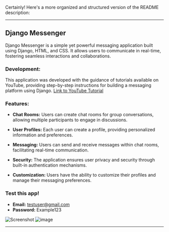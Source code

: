 Certainly! Here's a more organized and structured version of the README description:

---

## Django Messenger

Django Messenger is a simple yet powerful messaging application built using Django, HTML, and CSS. It allows users to communicate in real-time, fostering seamless interactions and collaborations.

### Development:

This application was developed with the guidance of tutorials available on YouTube, providing step-by-step instructions for building a messaging platform using Django. [Link to YouTube Tutorial](https://www.youtube.com/watch?v=PtQiiknWUcI&t=121s&pp=ygUPZGphbmdvIHR1dG9yaWFs)

### Features:

- **Chat Rooms:** Users can create chat rooms for group conversations, allowing multiple participants to engage in discussions.
  
- **User Profiles:** Each user can create a profile, providing personalized information and preferences.
  
- **Messaging:** Users can send and receive messages within chat rooms, facilitating real-time communication.
  
- **Security:** The application ensures user privacy and security through built-in authentication mechanisms.
  
- **Customization:** Users have the ability to customize their profiles and manage their messaging preferences.

### Test this app!

- **Email:** testuser@gmail.com
- **Password:** Example123

![Screenshot](https://github.com/KomendaKacper/Komunikator---Django/assets/127196543/91811865-9224-4033-88d1-954e2952c229)
![image](https://github.com/KomendaKacper/Komunikator---Django/assets/127196543/8c9eb2c2-2be0-490b-ad84-2f23229e7b50)


---

